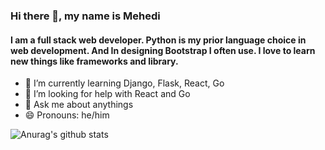 ### Hi there 👋, my name is Mehedi
#### I am a full stack web developer. Python is my prior language choice in web development. And In designing Bootstrap I often use. I love to learn new things like frameworks and library.  

- 🌱 I’m currently learning Django, Flask, React, Go  
- 🤔 I’m looking for help with React and Go
- 💬 Ask me about anythings
- 😄 Pronouns: he/him


![Anurag's github stats](https://github-readme-stats.vercel.app/api?username=mehedikhokon&show_icons=true&theme=radical)
